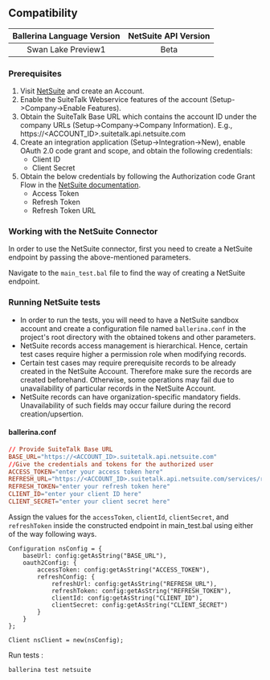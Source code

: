 ## Compatibility

| Ballerina Language Version | NetSuite API Version |  
|:--------------------------:|:--------------------:|
| Swan Lake Preview1         |        Beta          |

### Prerequisites

1. Visit [NetSuite](https://www.netsuite.com) and create an Account.
2. Enable the SuiteTalk Webservice features of the account (Setup->Company->Enable Features).
3. Obtain the SuiteTalk Base URL which contains the account ID under the company URLs (Setup->Company->Company Information).
    E.g., https://<ACCOUNT_ID>.suitetalk.api.netsuite.com
4. Create an integration application (Setup->Integration->New), enable OAuth 2.0 code grant and scope, and obtain the 
following credentials: 
    * Client ID
    * Client Secret
5. Obtain the below credentials by following the Authorization code Grant Flow in the [NetSuite documentation](https://system.na0.netsuite.com/app/help/helpcenter.nl?fid=book_1559132836.html&vid=_BLm3ruuApc_9HXr&chrole=17&ck=9Ie2K7uuApI_9PHO&cktime=175797&promocode=&promocodeaction=overwrite&sj=7bfNB5rzdVQdIKGhDJFE6knJf%3B1590725099%3B165665000). 
    * Access Token
    * Refresh Token
    * Refresh Token URL
    
### Working with the NetSuite Connector

In order to use the NetSuite connector, first you need to create a NetSuite endpoint by passing the above-mentioned 
parameters.

Navigate to the `main_test.bal` file to find the way of creating a NetSuite endpoint.

### Running NetSuite tests
- In order to run the tests, you will need to have a NetSuite sandbox account and create a configuration 
file named `ballerina.conf` in the project's root directory with the obtained tokens and other parameters.
- NetSuite records access management is hierarchical. Hence, certain test cases require higher a permission role when 
modifying records.
- Certain test cases may require prerequisite records to be already created in the NetSuite Account. Therefore 
make sure the records  are created beforehand. Otherwise, some operations may fail due to unavailability of 
particular records in the NetSuite Account. 
- NetSuite records can have organization-specific mandatory fields. Unavailability of such fields may occur 
failure during the record creation/upsertion.


#### ballerina.conf
```ballerina.conf
// Provide SuiteTalk Base URL
BASE_URL="https://<ACCOUNT_ID>.suitetalk.api.netsuite.com"
//Give the credentials and tokens for the authorized user
ACCESS_TOKEN="enter your access token here"
REFRESH_URL="https://<ACCOUNT_ID>.suitetalk.api.netsuite.com/services/rest/auth/oauth2/v1/token"
REFRESH_TOKEN="enter your refresh token here"
CLIENT_ID="enter your client ID here"
CLIENT_SECRET="enter your client secret here"
```

Assign the values for the `accessToken`, `clientId`, `clientSecret`, and `refreshToken` inside the constructed endpoint 
in main_test.bal using either of the way following ways.

```ballerina
Configuration nsConfig = {
    baseUrl: config:getAsString("BASE_URL"),
    oauth2Config: {
        accessToken: config:getAsString("ACCESS_TOKEN"),
        refreshConfig: {
            refreshUrl: config:getAsString("REFRESH_URL"),
            refreshToken: config:getAsString("REFRESH_TOKEN"),
            clientId: config:getAsString("CLIENT_ID"),
            clientSecret: config:getAsString("CLIENT_SECRET")
        }
    }
};

Client nsClient = new(nsConfig);
```

Run tests :

```
ballerina test netsuite
```
